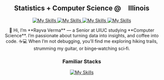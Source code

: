 <h2 align="center">Statistics + Computer Science @ <img width="13px" src="https://marketing.illinois.edu/wp-content/uploads/2021/09/block-I-primary.png"/> Illinois</h2>

<div align="center">
    <a href="https://linkedin.com/in/rayvaverma">
        <img src="https://skillicons.dev/icons?i=linkedin&theme=light" alt="My Skills">
    </a>
    <a href="https://github.com/rverma6?tab=repositories">
        <img src="https://skillicons.dev/icons?i=github&theme=dark" alt="My Skills">
    </a>
    <a href="https://rayvaverma.com">
        <img src="https://skillicons.dev/icons?i=rocket&theme=dark" alt="My Skills">
    </a>
  <a href="https://x.com/vermray">
        <img src="https://skillicons.dev/icons?i=twitter&theme=dark" alt="My Skills">
    </a>
</div>

<p align="center">
  👋 Hi, I’m **Rayva Verma** — a Senior at UIUC studying **Computer Science**.  
  I’m passionate about turning data into insights, and coffee into code. ☕💻  
  When I’m not debugging, you’ll find me exploring hiking trails, strumming my guitar, or binge‑watching sci‑fi.
</p>


<h3 align="center">Familiar Stacks</h3>

<div align="center">
    <a href="https://prathaminamdar.com">
        <img src="https://skillicons.dev/icons?i=python,flask,mongodb,cpp,react,js,ts,androidstudio,firebase,kotlin,java,swift,arduino,docker,bash&theme=light" alt="My Skills">
    </a>
</div>
